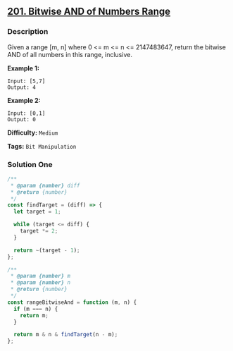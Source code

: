 ## [201. Bitwise AND of Numbers Range](https://leetcode.com/problems/bitwise-and-of-numbers-range/)

### Description

Given a range [m, n] where 0 <= m <= n <= 2147483647, return the bitwise AND of all numbers in this range, inclusive.

**Example 1:**

```
Input: [5,7]
Output: 4
```

**Example 2:**

```
Input: [0,1]
Output: 0
```

**Difficulty:** `Medium`

**Tags:** `Bit Manipulation`

### Solution One

```javascript
/**
 * @param {number} diff
 * @return {number}
 */
const findTarget = (diff) => {
  let target = 1;

  while (target <= diff) {
    target *= 2;
  }

  return ~(target - 1);
};

/**
 * @param {number} m
 * @param {number} n
 * @return {number}
 */
const rangeBitwiseAnd = function (m, n) {
  if (m === n) {
    return m;
  }

  return m & n & findTarget(n - m);
};
```
